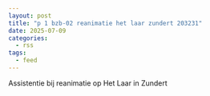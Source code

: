 ```yaml
---
layout: post
title: "p 1 bzb-02 reanimatie het laar zundert 203231"
date: 2025-07-09
categories: 
  - rss
tags: 
  - feed
---
```


Assistentie bij reanimatie op Het Laar in Zundert
